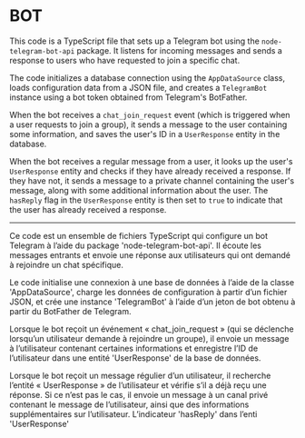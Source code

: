 # BOT
This code is a TypeScript file that sets up a Telegram bot using the `node-telegram-bot-api` package. 
It listens for incoming messages and sends a response to users who have requested to join a specific chat. 

The code initializes a database connection using the `AppDataSource` class, loads configuration data from a JSON file, 
and creates a `TelegramBot` instance using a bot token obtained from Telegram's BotFather. 

When the bot receives a `chat_join_request` event (which is triggered when a user requests to join a group), 
it sends a message to the user containing some information, and saves the user's ID in a `UserResponse` entity in the database. 

When the bot receives a regular message from a user, it looks up the user's `UserResponse` entity and checks if they have already received a response. 
If they have not, it sends a message to a private channel containing the user's message, along with some additional information about the user. 
The `hasReply` flag in the `UserResponse` entity is then set to `true` to indicate that the user has already received a response.



-----------------------------------------

Ce code est un ensemble de fichiers TypeScript qui configure un bot Telegram à l’aide du package 'node-telegram-bot-api'.
Il écoute les messages entrants et envoie une réponse aux utilisateurs qui ont demandé à rejoindre un chat spécifique.

Le code initialise une connexion à une base de données à l’aide de la classe 'AppDataSource', charge les données de configuration à partir d’un fichier JSON,
et crée une instance 'TelegramBot' à l’aide d’un jeton de bot obtenu à partir du BotFather de Telegram.

Lorsque le bot reçoit un événement « chat_join_request » (qui se déclenche lorsqu’un utilisateur demande à rejoindre un groupe),
il envoie un message à l’utilisateur contenant certaines informations et enregistre l’ID de l’utilisateur dans une entité 'UserResponse' de la base de données.

Lorsque le bot reçoit un message régulier d’un utilisateur, il recherche l’entité « UserResponse » de l’utilisateur et vérifie s’il a déjà reçu une réponse.
Si ce n’est pas le cas, il envoie un message à un canal privé contenant le message de l’utilisateur, ainsi que des informations supplémentaires sur l’utilisateur.
L’indicateur 'hasReply' dans l’enti 'UserResponse'
